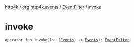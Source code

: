 [http4k](../../index.md) / [org.http4k.events](../index.md) / [EventFilter](index.md) / [invoke](./invoke.md)

# invoke

`operator fun invoke(fn: (`[`Events`](../-events.md)`) -> `[`Events`](../-events.md)`): `[`EventFilter`](index.md)
